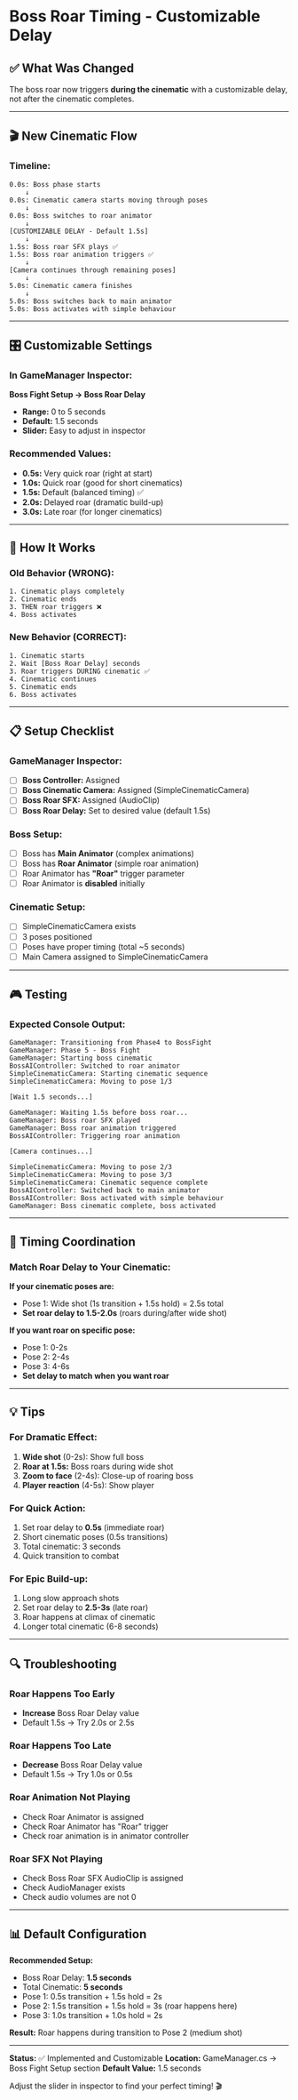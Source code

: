 # Boss Roar Timing - Customizable Delay

## ✅ What Was Changed

The boss roar now triggers **during the cinematic** with a customizable delay, not after the cinematic completes.

---

## 🎬 New Cinematic Flow

### Timeline:

```
0.0s: Boss phase starts
    ↓
0.0s: Cinematic camera starts moving through poses
    ↓
0.0s: Boss switches to roar animator
    ↓
[CUSTOMIZABLE DELAY - Default 1.5s]
    ↓
1.5s: Boss roar SFX plays ✅
1.5s: Boss roar animation triggers ✅
    ↓
[Camera continues through remaining poses]
    ↓
5.0s: Cinematic camera finishes
    ↓
5.0s: Boss switches back to main animator
5.0s: Boss activates with simple behaviour
```

---

## 🎛️ Customizable Settings

### In GameManager Inspector:

**Boss Fight Setup → Boss Roar Delay**
- **Range:** 0 to 5 seconds
- **Default:** 1.5 seconds
- **Slider:** Easy to adjust in inspector

### Recommended Values:

- **0.5s:** Very quick roar (right at start)
- **1.0s:** Quick roar (good for short cinematics)
- **1.5s:** Default (balanced timing) ✅
- **2.0s:** Delayed roar (dramatic build-up)
- **3.0s:** Late roar (for longer cinematics)

---

## 🔧 How It Works

### Old Behavior (WRONG):
```
1. Cinematic plays completely
2. Cinematic ends
3. THEN roar triggers ❌
4. Boss activates
```

### New Behavior (CORRECT):
```
1. Cinematic starts
2. Wait [Boss Roar Delay] seconds
3. Roar triggers DURING cinematic ✅
4. Cinematic continues
5. Cinematic ends
6. Boss activates
```

---

## 📋 Setup Checklist

### GameManager Inspector:

- [ ] **Boss Controller:** Assigned
- [ ] **Boss Cinematic Camera:** Assigned (SimpleCinematicCamera)
- [ ] **Boss Roar SFX:** Assigned (AudioClip)
- [ ] **Boss Roar Delay:** Set to desired value (default 1.5s)

### Boss Setup:

- [ ] Boss has **Main Animator** (complex animations)
- [ ] Boss has **Roar Animator** (simple roar animation)
- [ ] Roar Animator has **"Roar"** trigger parameter
- [ ] Roar Animator is **disabled** initially

### Cinematic Setup:

- [ ] SimpleCinematicCamera exists
- [ ] 3 poses positioned
- [ ] Poses have proper timing (total ~5 seconds)
- [ ] Main Camera assigned to SimpleCinematicCamera

---

## 🎮 Testing

### Expected Console Output:

```
GameManager: Transitioning from Phase4 to BossFight
GameManager: Phase 5 - Boss Fight
GameManager: Starting boss cinematic
BossAIController: Switched to roar animator
SimpleCinematicCamera: Starting cinematic sequence
SimpleCinematicCamera: Moving to pose 1/3

[Wait 1.5 seconds...]

GameManager: Waiting 1.5s before boss roar...
GameManager: Boss roar SFX played
GameManager: Boss roar animation triggered
BossAIController: Triggering roar animation

[Camera continues...]

SimpleCinematicCamera: Moving to pose 2/3
SimpleCinematicCamera: Moving to pose 3/3
SimpleCinematicCamera: Cinematic sequence complete
BossAIController: Switched back to main animator
BossAIController: Boss activated with simple behaviour
GameManager: Boss cinematic complete, boss activated
```

---

## 🎯 Timing Coordination

### Match Roar Delay to Your Cinematic:

**If your cinematic poses are:**
- Pose 1: Wide shot (1s transition + 1.5s hold) = 2.5s total
- **Set roar delay to 1.5-2.0s** (roars during/after wide shot)

**If you want roar on specific pose:**
- Pose 1: 0-2s
- Pose 2: 2-4s  
- Pose 3: 4-6s
- **Set delay to match when you want roar**

---

## 💡 Tips

### For Dramatic Effect:
1. **Wide shot** (0-2s): Show full boss
2. **Roar at 1.5s:** Boss roars during wide shot
3. **Zoom to face** (2-4s): Close-up of roaring boss
4. **Player reaction** (4-5s): Show player

### For Quick Action:
1. Set roar delay to **0.5s** (immediate roar)
2. Short cinematic poses (0.5s transitions)
3. Total cinematic: 3 seconds
4. Quick transition to combat

### For Epic Build-up:
1. Long slow approach shots
2. Set roar delay to **2.5-3s** (late roar)
3. Roar happens at climax of cinematic
4. Longer total cinematic (6-8 seconds)

---

## 🔍 Troubleshooting

### Roar Happens Too Early
- **Increase** Boss Roar Delay value
- Default 1.5s → Try 2.0s or 2.5s

### Roar Happens Too Late
- **Decrease** Boss Roar Delay value
- Default 1.5s → Try 1.0s or 0.5s

### Roar Animation Not Playing
- Check Roar Animator is assigned
- Check Roar Animator has "Roar" trigger
- Check roar animation is in animator controller

### Roar SFX Not Playing
- Check Boss Roar SFX AudioClip is assigned
- Check AudioManager exists
- Check audio volumes are not 0

---

## 📊 Default Configuration

**Recommended Setup:**
- Boss Roar Delay: **1.5 seconds**
- Total Cinematic: **5 seconds**
- Pose 1: 0.5s transition + 1.5s hold = 2s
- Pose 2: 1.5s transition + 1.5s hold = 3s (roar happens here)
- Pose 3: 1.0s transition + 1.0s hold = 2s

**Result:** Roar happens during transition to Pose 2 (medium shot)

---

**Status:** ✅ Implemented and Customizable
**Location:** GameManager.cs → Boss Fight Setup section
**Default Value:** 1.5 seconds

Adjust the slider in inspector to find your perfect timing! 🎬
